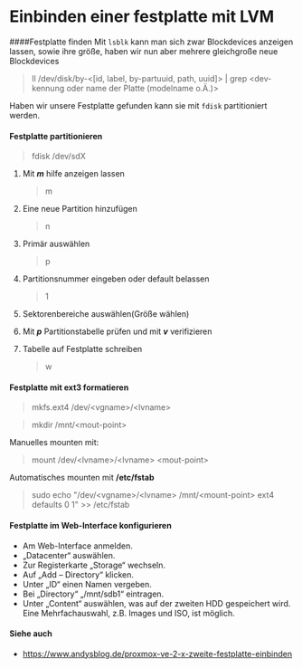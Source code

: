 # Einbinden einer festplatte mit LVM

####Festplatte finden
Mit ```lsblk``` kann man sich zwar Blockdevices anzeigen lassen, sowie ihre größe, haben wir nun aber mehrere gleichgroße neue Blockdevices

> ll /dev/disk/by-<[id, label, by-partuuid, path, uuid]> | grep <dev-kennung oder name der Platte (modelname o.Ä.)>

Haben wir unsere Festplatte gefunden kann sie mit ```fdisk``` partitioniert werden.
#### Festplatte partitionieren

 > fdisk /dev/sdX

1. Mit ___m___ hilfe anzeigen lassen
    > m

1. Eine neue Partition hinzufügen
    > n

1. Primär auswählen
    > p

1. Partitionsnummer eingeben oder default belassen
    > 1

1. Sektorenbereiche auswählen(Größe wählen)

1. Mit ___p___ Partitionstabelle prüfen und mit ___v___ verifizieren

1. Tabelle auf Festplatte schreiben
    > w

#### Festplatte mit ext3 formatieren
> mkfs.ext4 /dev/\<vgname>/\<lvname>

> mkdir /mnt/\<mout-point>


Manuelles mounten mit:
> mount /dev/\<lvname>/\<lvname> \<mout-point>

Automatisches mounten mit __/etc/fstab__
> sudo echo "/dev/\<vgname>/\<lvname> /mnt/\<mount-point> ext4 defaults 0 1" >> /etc/fstab

#### Festplatte im Web-Interface konfigurieren

- Am Web-Interface anmelden.
- „Datacenter“ auswählen.
- Zur Registerkarte „Storage“ wechseln.
- Auf „Add – Directory“ klicken.
- Unter „ID“ einen Namen vergeben.
- Bei „Directory“ „/mnt/sdb1“ eintragen.
- Unter „Content“ auswählen, was auf der zweiten HDD gespeichert wird. Eine Mehrfachauswahl, z.B. Images und ISO, ist möglich.

#### Siehe auch
* https://www.andysblog.de/proxmox-ve-2-x-zweite-festplatte-einbinden
